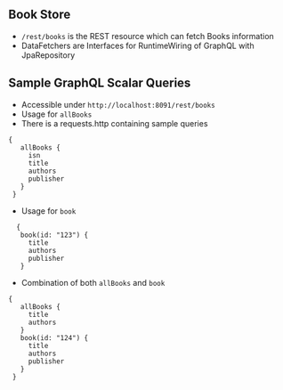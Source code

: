 ## Book Store

- `/rest/books` is the REST resource which can fetch Books information
- DataFetchers are Interfaces for RuntimeWiring of GraphQL with JpaRepository

## Sample GraphQL Scalar Queries

- Accessible under `http://localhost:8091/rest/books`
- Usage for `allBooks`
- There is a requests.http containing sample queries

```
{
   allBooks {
     isn
     title
     authors
     publisher
   }
 }
```

- Usage for `book`

```
  {
   book(id: "123") {
     title
     authors
     publisher
   }
```

- Combination of both `allBooks` and `book`

```
{
   allBooks {
     title
     authors
   }
   book(id: "124") {
     title
     authors
     publisher
   }
 }
```
